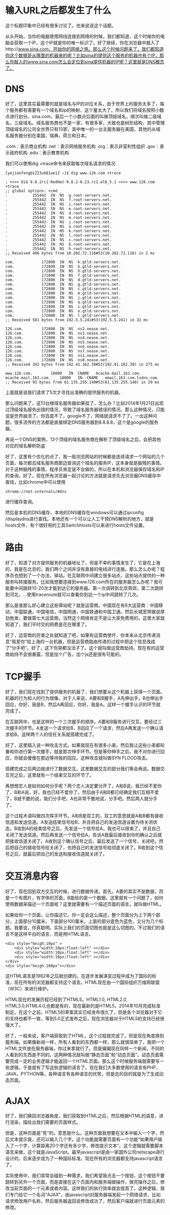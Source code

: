 # 输入URL之后都发生了什么

这个标题印象中已经有很多讨论了。也来说说这个话题。

从头开始，当你的电脑使用网线连接到网络的时候，我们都知道，这个时候你的电脑会获取一个IP，这个IP就是你的唯一标识了。好了继续，你在浏览器中敲入了http://www.sina.com，开始你的网络之旅。那么这个时候问题来了，我们都知道你这个数据是从哪里的机器来的呢？比如sina的提供这个服务的机器也有个IP，那么你敲入的www.sina.com怎么会定位到sina提供机器的IP呢？这里就是DNS概念了。

# DNS

好了，这里其实最需要的就是域名与IP的对应关系，由于世界上的服务太多了，每个服务都有需要有一个域名和ip的映射，这个量太大了。所以我们将域名按照小数点进行划分。sina.com，最后一个小数点后面的叫做顶级域名，顺次叫做二级域名，三级域名。域名服务商也不是一家，有很多家，大致也是树形结构，其中管理顶级域名的公司全世界只有13家，其中唯一的一台主服务器在美国，其他的从域名服务器分别在美国，瑞典，荷兰和日本。

.com：表示商业机构 
.net：表示网络服务机构 
.org：表示非营利性组织 
.gov：表示政府机构 
.edu：表示教育机构 

我们可以使用dig +trace命令来获取每次域名请求的情况

    [yejianfeng@iZ23u681ae1Z ~]$ dig www.126.com +trace

    ; <<>> DiG 9.8.2rc1-RedHat-9.8.2-0.23.rc1.el6_5.1 <<>> www.126.com +trace
    ;; global options: +cmd
    .           255442  IN  NS  g.root-servers.net.
    .           255442  IN  NS  f.root-servers.net.
    .           255442  IN  NS  i.root-servers.net.
    .           255442  IN  NS  e.root-servers.net.
    .           255442  IN  NS  d.root-servers.net.
    .           255442  IN  NS  m.root-servers.net.
    .           255442  IN  NS  j.root-servers.net.
    .           255442  IN  NS  a.root-servers.net.
    .           255442  IN  NS  k.root-servers.net.
    .           255442  IN  NS  l.root-servers.net.
    .           255442  IN  NS  c.root-servers.net.
    .           255442  IN  NS  b.root-servers.net.
    .           255442  IN  NS  h.root-servers.net.
    ;; Received 496 bytes from 10.202.72.116#53(10.202.72.116) in 2 ms

    com.            172800  IN  NS  k.gtld-servers.net.
    com.            172800  IN  NS  b.gtld-servers.net.
    com.            172800  IN  NS  h.gtld-servers.net.
    com.            172800  IN  NS  f.gtld-servers.net.
    com.            172800  IN  NS  d.gtld-servers.net.
    com.            172800  IN  NS  g.gtld-servers.net.
    com.            172800  IN  NS  c.gtld-servers.net.
    com.            172800  IN  NS  m.gtld-servers.net.
    com.            172800  IN  NS  j.gtld-servers.net.
    com.            172800  IN  NS  a.gtld-servers.net.
    com.            172800  IN  NS  i.gtld-servers.net.
    com.            172800  IN  NS  e.gtld-servers.net.
    com.            172800  IN  NS  l.gtld-servers.net.
    ;; Received 501 bytes from 192.5.5.241#53(192.5.5.241) in 33 ms

    126.com.        172800  IN  NS  ns2.nease.net.
    126.com.        172800  IN  NS  ns3.nease.net.
    126.com.        172800  IN  NS  ns4.nease.net.
    126.com.        172800  IN  NS  ns5.nease.net.
    126.com.        172800  IN  NS  ns6.nease.net.
    126.com.        172800  IN  NS  ns7.nease.net.
    126.com.        172800  IN  NS  ns1.nease.net.
    126.com.        172800  IN  NS  ns8.nease.net.
    ;; Received 342 bytes from 192.41.162.30#53(192.41.162.30) in 275 ms

    www.126.com.        18000   IN  CNAME   mcache.mail.163.com.
    mcache.mail.163.com.    18000   IN  CNAME   email.163.com.lxdns.com.
    ;; Received 93 bytes from 61.135.255.140#53(61.135.255.140) in 29 ms

上面就是说我们请求了5次才寻找出准确的提供服务的机器。

那么问题来了，这13台根域名服务器如果挂了，怎么办？比如2014年1月21日出现过顶级域名服务出错的情况，导致了域名服务器错误的情况。那么这种情况，只能说是世界崩溃了。你百度不了，google不了，网络就请求不了了。一出这种问题，很多流传的方法都是直接绑定DNS服务器到8.8.8.8，这个是google的服务器。

再说一个DNS的案例，13个顶级的域名服务商在解析了顶级域名之后，会把其他对应的域名解析防盗

好了，这里有个优化的点了，我一般浏览网站的时候都是连续请求一个网站的几个页面，每次都去域名服务商那边查询这个域名的服务IP，这本身就是脑残的事情。对于这种脑残的事情，程序员肯定是不会做的，所以在本机和浏览器保存域名和IP的查询。好了，现在所有浏览器一起讨论的方法就是请求先去浏览器DNS缓存中查找，比如chrome中可以使用

    chrome://net-internals/#dns

进行缓存查询。

然后是本机的DNS缓存，本地的DNS缓存在windows可以通过ipconfig /displaydns进行查找。本地还有一个可以让人工干预DNS解析的地方，就是hosts文件，有个很好用的工具SwitchHosts可以来进行hosts文件设置。

# 路由

好了，知道了对方提供服务的机器地址了，但是不幸的事情发生了，它是在上海的，我是在北京的，我们两个之间并没有直接的电线进行连接。那么怎么办呢？程序员也想到了一个办法，驿站。在互联网中间建立很多站点，这些站点提供的一种服务叫转接服务。比如我想要连接到www.126.com所在的服务器怎么办呢？我可能要中间跳转10-20次才能到达它的服务器。第一次调转到北京燕郊，第二次跳转到河北，...使用traceroute就可以查看你到达一个ip中间跳转了几次。

那么是谁那么好心建立这些驿站呢？就是运营商。中国现在有6大运营商：中国移动，中国联通，中国电信，中国网通，中国铁通和中国卫通。然后长城宽带据说厚劲勃发，要做第七大运营商。当然这个网络肯定不是让大家免费用的，这里大家就知道了，我们平时交的网费是花在哪里了。

好了，运营商的厉害之处就知道了吧，如果有运营商使坏，你本来从北京传递消息“我爱你”给上海的一台机器，但是运营商路由传递的过程中把这个信息改成了“分手吧”。好了，这下你哭都没法子了。这个就叫做运营商劫持。现在有的运营商劫持不会很暴露，但是加个广告，加个js还是很有可能的。

# TCP握手

好了，我们现在找到了提供服务的机器了，我们想要从这个机器上获得一个页面。机器的行为和人的行为很像。对于人来说，A要和B握手，A先伸出手，B也伸出手回应，你好，我是B，然后A再回应，你好，我是A。这样一个握手认识的环节就完成了。

在互联网中，也是这样的一个三次握手的顺序。A要和B服务进行交互，要经过三次握手的环节。A发送一个请求给B，B回应了一个请求，然后A再发送一个确认请求给B。这样两个人的信任关系就搭建完成了。

好了，这里插入说一种攻击方式。如果我现在有很多小弟，然后我让这些小弟都轮番和你进行第一次握手，就是那次伸手环节。但是等你伸手之后，我不对你进行回应，你就会傻傻在那边等待我的回应。这种攻击就叫做SYN FLOOD攻击。

搭建完成之后两边就进行了数据交互。这里数据交互的部分我们等会再说。数据交互完之后，这里就有一个结束交互的环节了。

再想想恋人是如何如何分手呢？两个恋人决定要分开了，A和B说，我已经不爱你了，B和A说，好，我也已经不爱你了。然后由于A和B都已经确定我们互相不爱了，B就干脆的说，我们分手吧，A也非常干脆地说，分手吧。然后两人就分手了。

这个过程术语叫做四次挥手环节。A和B是双工的，双工的意思就是A和B都有接收信道和发送信道。A发送结束信号给B，并且把自己的发送信道设置为待关闭状态，B收到A的结束信号之后，先发送一个信号给A，我也可以结束了，并且自己关闭了发送信道。然后再发送一个信号给A，告诉A我最后接收到你的确认之后就把接收信道关闭了。A收到这个确认信号之后，最后发送了一个信号，关闭吧，然后把自己的接收信号给关闭了，也把自己的发送信号给彻底关闭了。B收到这个信号之后，就最后把自己的发送和接收信道就关闭了。

# 交互消息内容

好了，现在回到双方交互的时候，进行数据传递。首先，A要的其实不是数据，而是一个有图片，有字体的页面，B能给的是一个数据。这里就有一个问题了，如何使用数据来描述一个页面呢？这里就需要有一个描述页面的语言。就叫做HTML。

如果给你一个页面，让你描述它。你一定会这么描述，整个页面分为上下两个部分，上面部分10厘米，下面部分100厘米，上面的部分底色为蓝色，又分为几个标题。我要说，你真聪明。实际上我们的页面切图也就是这么切图的。不过我们的语言不是这样平白的语言，而是用HTML语言。

    <div style="heigh:10px" >
        <div style="width:10px;float:left" ></div>
        <div style="width:10px;float:left" ></div>
        <div style="width:10px;float:left" ></div>
    </div>
    <div style="heigh:100px"></div>

这HTML语言是1982年之后就创建的。在逐步发展演变过程中成为了国际的标准，现在所有的浏览器都支持这个语言。HTML现在由一个国际组织万维网联盟（W3C）来进行维护。

HTML现在的发展历程已经到了HTML5。HTML1.0, HTML2.0, HTML3.0,HTML4.0,也都是有的，现在最新的是HTML5，2014年10月完成标准制定。在这个之前，HTML5的草案其实已经发布很久了，但是各个浏览器对于它的支持也都不一致，等到5.0正式发布之后，现在浏览器对于HTML5的支持已经很强大了。

好了，一般来说，客户端获取到了HTML，这个过程就完成了。但是现在角度换到服务端。如果像新闻一样，所有人看到的东西都一样，那么就很简单了，我把一个HTML文件放在服务器端，你过来拿就行了。但是偏偏现在同样一个新闻，不同的人看到的东西是不同的。这两种情况就叫做“静态页面”和“动态页面”。动态页面需要完成一定的业务逻辑才能返回一个HTML页面。那么这个时候服务端就需要写一些逻辑，于是就有了写这些逻辑的语言了。现在我们大多数使用的语言有PHP，JAVA，PYTHON等。各种语言有各种语言的优势，但是总的目的就是为了生成动态页面。

# AJAX

好了，我们换回浏览器角度，我们获取到HTML之后，然后根据HTML的语意，进行渲染，描绘出我们需要的页面样式。

但是，这种页面是“死”的。意思是什么。这种页面我想要在文本中输入一个字，然后文本提示我，还可以输入几个字。这个功能就需要页面有一个功能“如果用户输入了一个字，计算距离20个字还有多少字，修改提示文本”。这个逻辑就需要脚本语言来做，这个就是JavaScript。最早javascript是由一家国外公司netscape进行设计的，后来逐步成为了一种国际标准。现在所有的浏览器都支持javascript语言了。

实际使用中，我们常常会碰到一种需求，我们希望我点击一个按钮，这个按钮不要跳转到另外一个页面，而是直接在这个页面内和服务端做操作，做完操作之后，修改当前页面的一个元素或者内容。这样我们的执行效率就会提高了。这种逻辑，我们专门给它一个名词“AJAX”，由javascript对服务器端发起一个网络请求，比如请求修改用户名称，然后服务器返回说修改成功了，然后客户端就进行页面元素的修改。